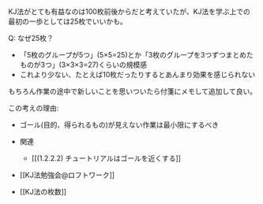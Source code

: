 
KJ法がとても有益なのは100枚前後からだと考えていたが、KJ法を学ぶ上での最初の一歩としては25枚でいいかも。

Q: なぜ25枚？
- 「5枚のグループが5つ」(5×5=25)とか「3枚のグループを3つずつまとめたものが3つ」(3×3×3=27)くらいの規模感
- これより少ない、たとえば10枚だったりするとあんまり効果を感じられない

もちろん作業の途中で新しいことを思いついたら付箋にメモして追加して良い。

この考えの理由:
- ゴール(目的、得られるもの)が見えない作業は最小限にするべき
- 関連
    - [[(1.2.2.2) チュートリアルはゴールを近くする]]


- [[KJ法勉強会@ロフトワーク]]
- [[KJ法の枚数]]
